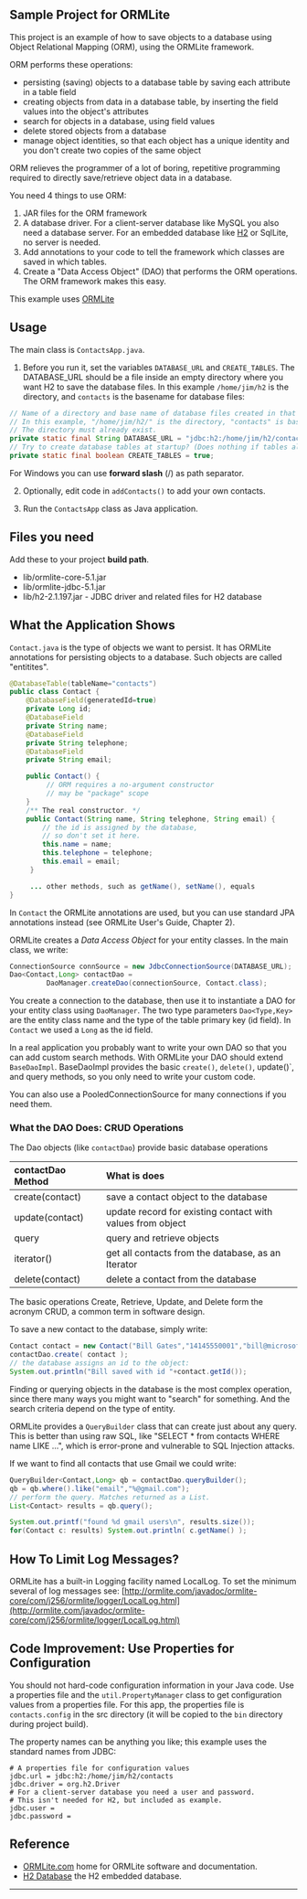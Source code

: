 ## Sample Project for ORMLite

This project is an example of how to save objects to a
database using Object Relational Mapping (ORM), using
the ORMLite framework.

ORM performs these operations:

* persisting (saving) objects to a database table by saving each attribute in a table field
* creating objects from data in a database table, by inserting the field values into the object's attributes
* search for objects in a database, using field values
* delete stored objects from a database
* manage object identities, so that each object has a unique identity and you don't create two copies of the same object

ORM relieves the programmer of a lot of boring, repetitive programming required to directly save/retrieve object data in a database.

You need 4 things to use ORM:

1. JAR files for the ORM framework
2. A database driver.   For a client-server database like MySQL you also need a database server. For an embedded database like [H2][H2] or SqlLite, no server is needed.
3. Add annotations to your code to tell the framework which classes are saved in which tables.
4. Create a "Data Access Object" (DAO) that performs the ORM operations.  The ORM framework makes this easy.

This example uses [ORMLite][ORMLite]

## Usage

The main class is `ContactsApp.java`. 

1. Before you run it, set the variables `DATABASE_URL` and `CREATE_TABLES`.  The DATABASE_URL should be a file inside an empty directory where you want H2 to save the database files.  In this example `/home/jim/h2` is the directory, and `contacts` is the basename for database files:

```java
// Name of a directory and base name of database files created in that directory.
// In this example, "/home/jim/h2/" is the directory, "contacts" is base name
// The directory must already exist.
private static final String DATABASE_URL = "jdbc:h2:/home/jim/h2/contacts";
// Try to create database tables at startup? (Does nothing if tables already exist.)
private static final boolean CREATE_TABLES = true;
```
For Windows you can use **forward slash** (/) as path separator.

2. Optionally, edit code in `addContacts()` to add your own contacts.

3. Run the `ContactsApp` class as Java application.

## Files you need

Add these to your project **build path**.

* lib/ormlite-core-5.1.jar
* lib/ormlite-jdbc-5.1.jar
* lib/h2-2.1.197.jar - JDBC driver and related files for H2 database

## What the Application Shows

`Contact.java` is the type of objects we want to persist. It has ORMLite annotations for persisting objects to a database.  Such objects are called "entitites".
```java
@DatabaseTable(tableName="contacts")
public class Contact {
    @DatabaseField(generatedId=true)
    private Long id;
    @DatabaseField
    private String name;
    @DatabaseField
    private String telephone;
    @DatabaseField
    private String email;

    public Contact() {
         // ORM requires a no-argument constructor
         // may be "package" scope
    }
    /** The real constructor. */
    public Contact(String name, String telephone, String email) {
        // the id is assigned by the database, 
        // so don't set it here.
        this.name = name;
        this.telephone = telephone;
        this.email = email;
     }

     ... other methods, such as getName(), setName(), equals
}
```

In `Contact` the ORMLite annotations are used, but you can use standard JPA annotations instead (see ORMLite User's Guide, Chapter 2).

ORMLite creates a *Data Access Object* for your entity classes.
In the main class, we write:
```java
ConnectionSource connSource = new JdbcConnectionSource(DATABASE_URL);
Dao<Contact,Long> contactDao = 
         DaoManager.createDao(connectionSource, Contact.class);
```

You create a connection to the database,
then use it to instantiate a DAO for your entity class using `DaoManager`.
The two type parameters `Dao<Type,Key>` are the entity class name and the type of the table primary key (id field).  In `Contact` we used a `Long` as the id field.

In a real application you probably want to write your own DAO so that you can add custom search methods.  With ORMLite your DAO should extend `BaseDaoImpl`.  BaseDaoImpl provides the basic `create()`, `delete()`, update()`, and query methods, so you only need to write your custom code. 

You can also use a PooledConnectionSource for many connections if you need them.

### What the DAO Does: CRUD Operations

The Dao objects (like `contactDao`) provide basic database  operations

| contactDao Method | What is does                 |
|:------------------|:-----------------------------|
| create(contact) | save a contact object to the database |
| update(contact) | update record for existing contact with values from object |
| query           | query and retrieve objects |
| iterator()      | get all contacts from the database, as an Iterator |
| delete(contact) | delete a contact from the database |

The basic operations Create, Retrieve, Update, and Delete form the acronym CRUD, a common term in software design.

To save a new contact to the database, simply write:

```java
Contact contact = new Contact("Bill Gates","14145550001","bill@microsoft.com");
contactDao.create( contact );
// the database assigns an id to the object:
System.out.println("Bill saved with id "+contact.getId());
```

Finding or querying objects in the database is the most complex operation, since there many ways you might want to "search" for something.  And the search criteria depend on the type of entity.  

ORMLite provides a `QueryBuilder` class that can create just about any query.  This is better than using raw SQL, like "SELECT * from contacts WHERE name LIKE ...", which is error-prone and vulnerable to SQL Injection attacks.

If we want to find all contacts that use Gmail we could write:
```java
QueryBuilder<Contact,Long> qb = contactDao.queryBuilder();
qb = qb.where().like("email","%@gmail.com");
// perform the query. Matches returned as a List.
List<Contact> results = qb.query();

System.out.printf("found %d gmail users\n", results.size());
for(Contact c: results) System.out.println( c.getName() );
```


## How To Limit Log Messages?

ORMLite has a built-in Logging facility named LocalLog.  To set the minimum several of log messages see:
[http://ormlite.com/javadoc/ormlite-core/com/j256/ormlite/logger/LocalLog.html](http://ormlite.com/javadoc/ormlite-core/com/j256/ormlite/logger/LocalLog.html)

## Code Improvement: Use Properties for Configuration

You should not hard-code configuration information in your Java code.
Use a properties file and the `util.PropertyManager` class to get configuration values from a properties file.  For this app, the properties file is `contacts.config` in the src directory (it will be copied to the `bin` directory during project build).

The property names can be anything you like; this example uses the standard names from JDBC:
```
# A properties file for configuration values
jdbc.url = jdbc:h2:/home/jim/h2/contacts
jdbc.driver = org.h2.Driver
# For a client-server database you need a user and password.
# This isn't needed for H2, but included as example.
jdbc.user =
jdbc.password =
```

## Reference

* [ORMLite.com][ORMLite] home for ORMLite software and documentation.
* [H2 Database][H2] the H2 embedded database.

---

[ORMLite]: https://ormlite.com
[H2]: http://www.h2database.com

